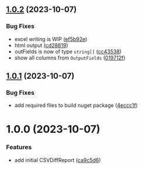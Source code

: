 ## [1.0.2](https://github.com/WillemOpperman/csv-diff-report-dotnet/compare/v1.0.1...v1.0.2) (2023-10-07)


### Bug Fixes

* excel writing is WIP ([ef5b92e](https://github.com/WillemOpperman/csv-diff-report-dotnet/commit/ef5b92e5af8e26723aebabf5a13c8a60ac867fc7))
* html output ([cd28819](https://github.com/WillemOpperman/csv-diff-report-dotnet/commit/cd2881973d1df3746325bdec2d25d76670c50b61))
* outFields is now of type `string[]` ([cc43538](https://github.com/WillemOpperman/csv-diff-report-dotnet/commit/cc43538375cb80a659204c560accec996eec2635))
* show all columns from `OutputFields` ([019712f](https://github.com/WillemOpperman/csv-diff-report-dotnet/commit/019712f31daf928cab14006333598c309be0a56d))

## [1.0.1](https://github.com/WillemOpperman/csv-diff-report-dotnet/compare/v1.0.0...v1.0.1) (2023-10-07)


### Bug Fixes

* add required files to build nuget package ([4eccc1f](https://github.com/WillemOpperman/csv-diff-report-dotnet/commit/4eccc1fc57ec15a1c5d8b5bd35b8a861579eefa0))

# 1.0.0 (2023-10-07)


### Features

* add initial CSVDiffReport ([ca9c5d6](https://github.com/WillemOpperman/csv-diff-report-dotnet/commit/ca9c5d65f39753eaeb200689e5b7a9de282e299d))
